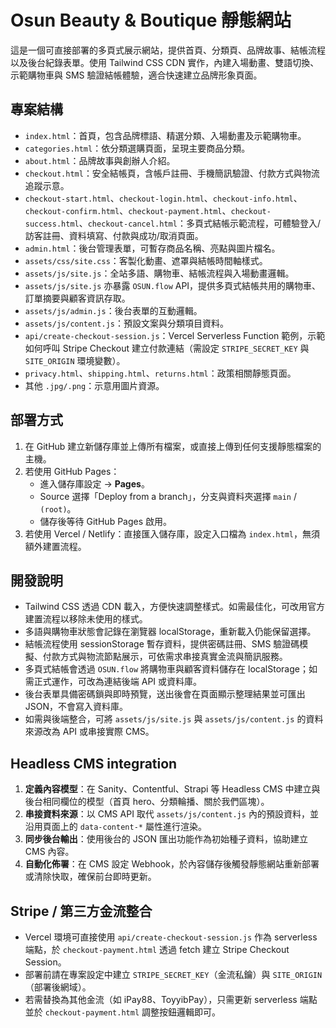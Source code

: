 # Osun Beauty & Boutique 靜態網站

這是一個可直接部署的多頁式展示網站，提供首頁、分類頁、品牌故事、結帳流程以及後台紀錄表單。使用 Tailwind CSS CDN 實作，內建入場動畫、雙語切換、示範購物車與 SMS 驗證結帳體驗，適合快速建立品牌形象頁面。

## 專案結構
- `index.html`：首頁，包含品牌標語、精選分類、入場動畫及示範購物車。
- `categories.html`：依分類選購頁面，呈現主要商品分類。
- `about.html`：品牌故事與創辦人介紹。
- `checkout.html`：安全結帳頁，含帳戶註冊、手機簡訊驗證、付款方式與物流追蹤示意。
- `checkout-start.html`、`checkout-login.html`、`checkout-info.html`、`checkout-confirm.html`、`checkout-payment.html`、`checkout-success.html`、`checkout-cancel.html`：多頁式結帳示範流程，可體驗登入/訪客註冊、資料填寫、付款與成功/取消頁面。
- `admin.html`：後台管理表單，可暫存商品名稱、亮點與圖片檔名。
- `assets/css/site.css`：客製化動畫、遮罩與結帳時間軸樣式。
- `assets/js/site.js`：全站多語、購物車、結帳流程與入場動畫邏輯。
- `assets/js/site.js` 亦暴露 `OSUN.flow` API，提供多頁式結帳共用的購物車、訂單摘要與顧客資訊存取。
- `assets/js/admin.js`：後台表單的互動邏輯。
- `assets/js/content.js`：預設文案與分類項目資料。
- `api/create-checkout-session.js`：Vercel Serverless Function 範例，示範如何呼叫 Stripe Checkout 建立付款連結（需設定 `STRIPE_SECRET_KEY` 與 `SITE_ORIGIN` 環境變數）。
- `privacy.html`、`shipping.html`、`returns.html`：政策相關靜態頁面。
- 其他 `.jpg/.png`：示意用圖片資源。

## 部署方式
1. 在 GitHub 建立新儲存庫並上傳所有檔案，或直接上傳到任何支援靜態檔案的主機。
2. 若使用 GitHub Pages：
   - 進入儲存庫設定 → **Pages**。
   - Source 選擇「Deploy from a branch」，分支與資料夾選擇 `main` / `(root)`。
   - 儲存後等待 GitHub Pages 啟用。
3. 若使用 Vercel / Netlify：直接匯入儲存庫，設定入口檔為 `index.html`，無須額外建置流程。

## 開發說明
- Tailwind CSS 透過 CDN 載入，方便快速調整樣式。如需最佳化，可改用官方建置流程以移除未使用的樣式。
- 多語與購物車狀態會記錄在瀏覽器 localStorage，重新載入仍能保留選擇。
- 結帳流程使用 sessionStorage 暫存資料，提供密碼註冊、SMS 驗證碼模擬、付款方式與物流節點展示，可依需求串接真實金流與簡訊服務。
- 多頁式結帳會透過 `OSUN.flow` 將購物車與顧客資料儲存在 localStorage；如需正式運作，可改為連結後端 API 或資料庫。
- 後台表單具備密碼鎖與即時預覽，送出後會在頁面顯示整理結果並可匯出 JSON，不會寫入資料庫。
- 如需與後端整合，可將 `assets/js/site.js` 與 `assets/js/content.js` 的資料來源改為 API 或串接實際 CMS。

## Headless CMS integration
1. **定義內容模型**：在 Sanity、Contentful、Strapi 等 Headless CMS 中建立與後台相同欄位的模型（首頁 hero、分類輪播、關於我們區塊）。
2. **串接資料來源**：以 CMS API 取代 `assets/js/content.js` 內的預設資料，並沿用頁面上的 `data-content-*` 屬性進行渲染。
3. **同步後台輸出**：使用後台的 JSON 匯出功能作為初始種子資料，協助建立 CMS 內容。
4. **自動化佈署**：在 CMS 設定 Webhook，於內容儲存後觸發靜態網站重新部署或清除快取，確保前台即時更新。

## Stripe / 第三方金流整合
- Vercel 環境可直接使用 `api/create-checkout-session.js` 作為 serverless 端點，於 `checkout-payment.html` 透過 fetch 建立 Stripe Checkout Session。
- 部署前請在專案設定中建立 `STRIPE_SECRET_KEY`（金流私鑰）與 `SITE_ORIGIN`（部署後網域）。
- 若需替換為其他金流（如 iPay88、ToyyibPay），只需更新 serverless 端點並於 `checkout-payment.html` 調整按鈕邏輯即可。
